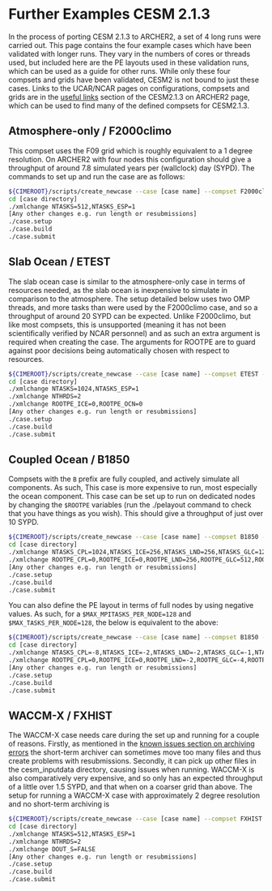 # Further Examples CESM 2.1.3

In the process of porting CESM 2.1.3 to ARCHER2, a set of 4 long runs were carried out. This page contains the four example cases which have been validated with longer runs. They vary in the numbers of cores or threads used, but included here are the PE layouts used in these validation runs, which can be used as a guide for other runs. While only these four compsets and grids have been validated, CESM2 is not bound to just these cases. Links to the UCAR/NCAR pages on configurations, compsets and grids are in the [useful links](cesm.md#useful-links) section of the CESM2.1.3 on ARCHER2 page, which can be used to find many of the defined compsets for CESM2.1.3.

## Atmosphere-only / F2000climo

This compset uses the F09 grid which is roughly equivalent to a 1 degree resolution. On ARCHER2 with four nodes this configuration should give a throughput of around 7.8 simulated years per (wallclock) day (SYPD). The commands to set up and run the case are as follows:

```bash
${CIMEROOT}/scripts/create_newcase --case [case name] --compset F2000climo --res f09_f09_mg17 --walltime [enough time] --project [project code]
cd [case directory]
./xmlchange NTASKS=512,NTASKS_ESP=1
[Any other changes e.g. run length or resubmissions]
./case.setup
./case.build
./case.submit
```

## Slab Ocean / ETEST

The slab ocean case is similar to the atmosphere-only case in terms of resources needed, as the slab ocean is inexpensive to simulate in comparison to the atmosphere. The setup detailed below uses two OMP threads, and more tasks than were used by the F2000climo case, and so a throughput of around 20 SYPD can be expected. Unlike F2000climo, but like most compsets, this is unsupported (meaning it has not been scientifically verified by NCAR personnel) and as such an extra argument is required when creating the case. The arguments for ROOTPE are to guard against poor decisions being automatically chosen with respect to resources.

```bash
${CIMEROOT}/scripts/create_newcase --case [case name] --compset ETEST --res f09_g17 --walltime [enough time] --project [project code] --run-unsupported
cd [case directory]
./xmlchange NTASKS=1024,NTASKS_ESP=1
./xmlchange NTHRDS=2
./xmlchange ROOTPE_ICE=0,ROOTPE_OCN=0
[Any other changes e.g. run length or resubmissions]
./case.setup
./case.build
./case.submit
```

## Coupled Ocean / B1850

Compsets with the `B` prefix are fully coupled, and actively simulate all components. As such, This case is more expensive to run, most especially the ocean component. This case can be set up to run on dedicated nodes by changing the `$ROOTPE` variables (run the ./pelayout command to check that you have things as you wish). This should give a throughput of just over 10 SYPD.

```bash
${CIMEROOT}/scripts/create_newcase --case [case name] --compset B1850 --res f09_g17 --walltime [enough time] --project [project name]
cd [case directory]
./xmlchange NTASKS_CPL=1024,NTASKS_ICE=256,NTASKS_LND=256,NTASKS_GLC=128,NTASKS_ROF=128,NTASKS_WAV=256,NTASKS_OCN=512,NTASKS_ATM=1024
./xmlchange ROOTPE_CPL=0,ROOTPE_ICE=0,ROOTPE_LND=256,ROOTPE_GLC=512,ROOTPE_ROF=640,ROOTPE_WAV=768,ROOTPE_OCN=1024,ROOTPE_ATM=0
[Any other changes e.g. run length or resubmissions]
./case.setup
./case.build
./case.submit
```

You can also define the PE layout in terms of full nodes by using negative values. As such, for a `$MAX_MPITASKS_PER_NODE=128` and `$MAX_TASKS_PER_NODE=128`, the below is equivalent to the above:

```bash
${CIMEROOT}/scripts/create_newcase --case [case name] --compset B1850 --res f09_g17 --walltime [enough time] --project [project name]
cd [case directory]
./xmlchange NTASKS_CPL=-8,NTASKS_ICE=-2,NTASKS_LND=-2,NTASKS_GLC=-1,NTASKS_ROF=-1,NTASKS_WAV=-2,NTASKS_OCN=-4,NTASKS_ATM=-8
./xmlchange ROOTPE_CPL=0,ROOTPE_ICE=0,ROOTPE_LND=-2,ROOTPE_GLC=-4,ROOTPE_ROF=-5,ROOTPE_WAV=-6,ROOTPE_OCN=-8,ROOTPE_ATM=0
[Any other changes e.g. run length or resubmissions]
./case.setup
./case.build
./case.submit
```

## WACCM-X / FXHIST

The WACCM-X case needs care during the set up and running for a couple of reasons. Firstly, as mentioned in the [known issues section on archiving errors](cesm213_run.md#archiving-errors) the short-term archiver can sometimes move too many files and thus create problems with resubmissions. Secondly, it can pick up other files in the cesm_inputdata directory, causing issues when running. WACCM-X is also comparatively very expensive, and so only has an expected throughput of a little over 1.5 SYPD, and that when on a coarser grid than above. The setup for running a WACCM-X case with approximately 2 degree resolution and no short-term archiving is

```bash
${CIMEROOT}/scripts/create_newcase --case [case name] --compset FXHIST --res f19_f19_mg16 --walltime [enough time] --project [project name] --run-unsupported
cd [case directory]
./xmlchange NTASKS=512,NTASKS_ESP=1
./xmlchange NTHRDS=2
./xmlchange DOUT_S=FALSE
[Any other changes e.g. run length or resubmissions]
./case.setup
./case.build
./case.submit
```
